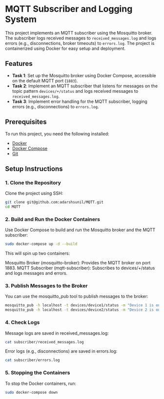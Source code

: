 # MQTT Subscriber and Logging System

This project implements an MQTT subscriber using the Mosquitto broker. The subscriber logs received messages to `received_messages.log` and logs errors (e.g., disconnections, broker timeouts) to `errors.log`. The project is containerized using Docker for easy setup and deployment.

## Features

- **Task 1**: Set up the Mosquitto broker using Docker Compose, accessible on the default MQTT port (`1883`).
- **Task 2**: Implement an MQTT subscriber that listens for messages on the topic pattern `devices/+/status` and logs received messages to `received_messages.log`.
- **Task 3**: Implement error handling for the MQTT subscriber, logging errors (e.g., disconnections) to `errors.log`.

## Prerequisites

To run this project, you need the following installed:

- [Docker](https://docs.docker.com/get-docker/)
- [Docker Compose](https://docs.docker.com/compose/install/)
- [Git](https://git-scm.com/)

## Setup Instructions

### 1. Clone the Repository

Clone the project using SSH:

```bash
git clone git@github.com:adarshsunil/MQTT.git
cd MQTT
```
### 2. Build and Run the Docker Containers
Use Docker Compose to build and run the Mosquitto broker and the MQTT subscriber:
```bash
sudo docker-compose up -d --build
```

This will spin up two containers:

Mosquitto Broker (mosquitto-broker): Provides the MQTT broker on port 1883.
MQTT Subscriber (mqtt-subscriber): Subscribes to devices/+/status and logs messages and errors.

### 3. Publish Messages to the Broker
You can use the mosquitto_pub tool to publish messages to the broker:
```bash
mosquitto_pub -h localhost -t devices/device1/status -m "Device 1 is online"
mosquitto_pub -h localhost -t devices/device2/status -m "Device 2 is online"
```

### 4. Check Logs
Message logs are saved in received_messages.log:

```bash
cat subscriber/received_messages.log
```
Error logs (e.g., disconnections) are saved in errors.log:

```bash
cat subscriber/errors.log
```
### 5. Stopping the Containers
To stop the Docker containers, run:
```bash
sudo docker-compose down
```

